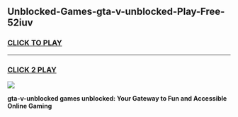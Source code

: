 
## Unblocked-Games-gta-v-unblocked-Play-Free-52iuv
<h3>
<a href="https://premium76.site?title=gta-v-unblocked&ref=12A">CLICK TO PLAY</a></h3>
<hr>

<h3>
<a href="https://premium76.site?title=gta-v-unblocked&ref=12A">CLICK 2 PLAY</a>
  
</h3>

<a href="https://premium76.site?title=gta-v-unblocked&ref=12A"><img src="https://clearcache.store/games.png"></a>


**gta-v-unblocked games unblocked: Your Gateway to Fun and Accessible Online Gaming**

